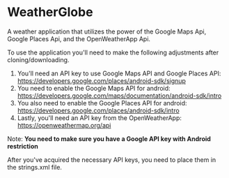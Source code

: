 # WeatherGlobe
A weather application that utilizes the power of the Google Maps Api, Google Places Api, and the OpenWeatherApp Api.

To use the application you'll need to make the following adjustments after cloning/downloading.

1) You'll need an API key to use Google Maps API and Google Places API: https://developers.google.com/places/android-sdk/signup
2) You need to enable the Google Maps API for android: https://developers.google.com/maps/documentation/android-sdk/intro
3) You also need to enable the Google Places API for android: https://developers.google.com/places/android-sdk/intro
4) Lastly, you'll need an API key from the OpenWeatherApp: https://openweathermap.org/api

Note: **You need to make sure you have a Google API key with Android restriction**
  
After you've acquired the necessary API keys, you need to place them in the strings.xml file. 
